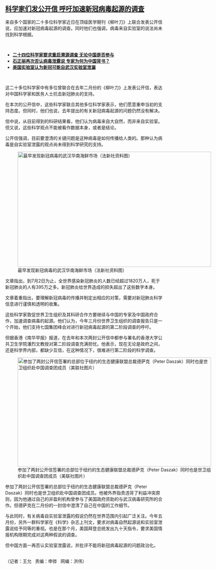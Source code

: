 <!--1625678429000-->
[科学家们发公开信  呼吁加速新冠病毒起源的调查](https://www.rfa.org/mandarin/yataibaodao/huanjing/wy-07072021111733.html)
------

<p></p><p>来自多个国家的二十多位科学家近日在顶级医学期刊《柳叶刀》上联合发表公开信说，应加速对新冠病毒起源的调查。同时他们也强调，病毒来自实验室的说法尚未找到科学根据。</p><p><br/></p><ul><li><a href="https://www.rfa.org/mandarin/yataibaodao/huanjing/cm-04082021111446.html"><strong>二十四位科学家要求重启溯源调查 无论中国是否参与</strong></a></li><li><strong><a href="https://www.rfa.org/mandarin/yataibaodao/huanjing/rc-06142021131628.html">石正丽再次否认病毒泄露说 专家为何为中国背书？</a></strong></li><li><strong><a href="https://www.rfa.org/mandarin/Xinwen/2-06082021110805.html">美国实验室认为新冠可能自武汉实验室泄漏</a></strong></li></ul><p><br/></p><p>这二十多位科学家中有多位曾联合在去年二月份的《柳叶刀》上发表公开信，表达对中国科学家和医务人士抗击新冠肺炎的支持。</p><p>在本次的<span>公开信</span>中，这些科学家联合其他多位科学家表示，他们愿意重申当初的支持态度。但同时，他们也说，去年提出的有关新冠病毒起源的问题仍然没有解决。</p><p><span>信中</span>说，从目前得到的科研结果看，他们认为病毒来自大自然，而非来自实验室。但又说，这些科学观点不能被看作数据本身，或者是结论。</p><p><span>公开信</span>强调，目前要澄清的关键问题是这种病毒是如何传播给人类的。那种认为病毒是自实验室泄露的观点尚未得到科学研究的支持。</p><p><figure class="image-richtext image-inline captioned" style="width:620px;"><img alt="最早发现新冠病毒的武汉华南海鲜市场（法新社资料图）" height="369" src="https://www.rfa.org/mandarin/yataibaodao/huanjing/wy-07072021111733.html/wy0707b.jpg/@@images/874ca623-1bb9-4166-a97d-18cc536b4efb.jpeg" title="wy0707b.jpg" width="620"/><figcaption class="image-caption">最早发现新冠病毒的武汉华南海鲜市场（法新社资料图）</figcaption><small></small></figure></p><p>文章指出，到7月2日为止，全世界感染新冠肺炎的人数已经超过1820万人，死于新冠肺炎的人有395万之多。新冠肺炎给世界造成的损失超出了这些数字本身。</p><p>文章着重指出，要理解新冠病毒的传播并制定出相应的对策，需要对新冠肺炎科学信息进行谨慎和透明的收集。</p><p>这些科学家敦促世界卫生组织及其科研合作方要继续与中国的专家及中国政府合作，加速调查病毒的起源。他们认为，今年三月份世界卫生组织的调查报告只是一个开始，他们支持七国集团峰会对进行新冠病毒起源的第二阶段调查的呼吁。</p><p>但据香港《南华早报》报道，在去年和本次两封公开信中都参与署名的香港大学公共卫生学院潘烈文教授对第二阶段调查充满担忧。他表示，现在无论是政府之间，还是科学界内部，都缺少互信，在这种情况下，很难进行第二阶段的科学调查。</p><p><figure class="image-richtext image-inline captioned" style="width:620px;"><img alt="参加了两封公开信签署的总部位于纽约的生态健康联盟总裁德萨克（Peter Daszak）同时也是世卫组织赴中国调查团成员（美联社图片）" height="349" src="https://www.rfa.org/mandarin/yataibaodao/huanjing/wy-07072021111733.html/wy0707.jpg/@@images/b31fe3d2-9437-4dcb-8299-16c7ed3cca35.jpeg" title="wy0707.jpg" width="620"/><figcaption class="image-caption">参加了两封公开信签署的总部位于纽约的生态健康联盟总裁德萨克（Peter Daszak）同时也是世卫组织赴中国调查团成员（美联社图片）</figcaption><small></small></figure></p><p>参加了两封公开信签署的总部位于纽约的生态健康联盟总裁德萨克（Peter Daszak）同时也是世卫组织赴中国调查团成员。他被外界指责违背了利益冲突原则，因为他通过自己的非盈利机构曾参与了美国政府资助的与武汉病毒研究所的合作。但德萨克在二月份的一封信中澄清了自己在中国的工作细节。</p><p><span>与此同时</span>，有关病毒自实验室泄露的假说仍然在世界范围内引起广泛关注。今年五月份，另外一群科学家在《科学》杂志上刊文，要求对病毒自然起源说和实验室泄露说给予同等的重视。也是在那个月，美国拜登总统发出九十天指令，要求美国情报机构限期完成对这两种假说的调查。</p><p>但中国方面一再否认实验室泄露说，并批评不能将新冠病毒起源的问题政治化。</p><p><br/>（记者：王允   责编：申铧   网编：洪伟）</p>
